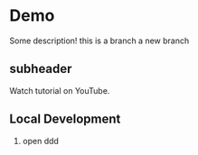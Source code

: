 # Demo

Some description! this is a branch
a new branch

## subheader

Watch tutorial on YouTube.

## Local Development

1. open ddd